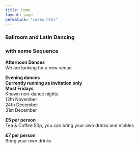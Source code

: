 ```yaml
---
title: Home
layout: page
permalink: "index.html"
---
```


<article class="grid_12 center-text">
<h3>Ballroom and Latin Dancing</h3>
<h3>with some Sequence</h3>
</article>

<article class="grid_6 center-text padded-bottom">
    <dl>
      <dt><strong>Afternoon Dances</strong></dt>
    <dt>We are looking for a new venue</dt>   
<dt><strong></strong></dt>
<dt><strong></strong></dt>
<dt><strong></strong></dt>

   
  </dl>
</article>


<article class="grid_6 center-text padded-bottom">
  <dl>
    <dt><strong></strong></dt>
<dt><strong>Evening dances</strong></dt>
<dt><strong>Currently running as invitation only</strong></dt>
<dt><strong>Most Fridays</strong></dt>
<dt>Known non-dance nights</dt>
<dt>12th November</dt>
<dt>24th December</dt>
<dt>31st December</dt>
  </dl>
</article>

<article class="grid_6 center-text padded-bottom">
<dl>
<dt><strong>£5 per person</strong></dt>
 <dt>Tea & Coffee 50p, you can bring your own drinks and nibbles</dt>
</dl>
</article>

<article class="grid_6 center-text padded-bottom">
<dl>
<dt><strong>£7 per person</strong></dt>
 <dt>Bring your own drinks</dt>
</dl>    

</article>
